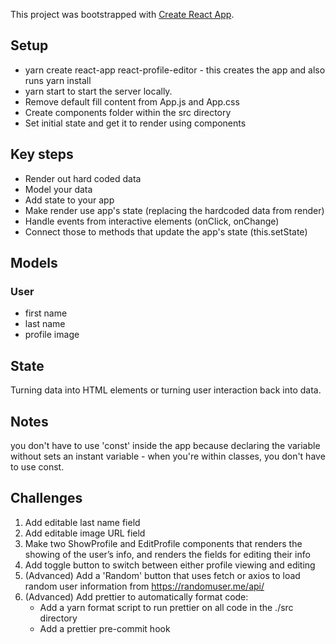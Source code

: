 This project was bootstrapped with [Create React App](https://github.com/facebookincubator/create-react-app).

## Setup
- yarn create react-app react-profile-editor - this creates the app and also runs yarn install
- yarn start to start the server locally.
- Remove default fill content from App.js and App.css
- Create components folder within the src directory
- Set initial state and get it to render using components

## Key steps
- Render out hard coded data
- Model your data
- Add state to your app
- Make render use app's state (replacing the hardcoded data from render)
- Handle events from interactive elements (onClick, onChange)
- Connect those to methods that update the app's state (this.setState)

## Models
### User
- first name
- last name
- profile image

## State
Turning data into HTML elements or turning user interaction back into data. 

## Notes
you don't have to use 'const' inside the app because declaring the variable without sets an instant variable - when you're within classes, you don't have to use const. 

## Challenges

1. Add editable last name field
2. Add editable image URL field
3. Make two ShowProfile and EditProfile components that renders the showing of the user’s info, and renders the fields for editing their info
4. Add toggle button to switch between either profile viewing and editing
5. (Advanced) Add a 'Random' button that uses fetch or axios to load random user information from https://randomuser.me/api/
6. (Advanced) Add prettier to automatically format code:
   - Add a yarn format script to run prettier on all code in the ./src directory
   - Add a prettier pre-commit hook
